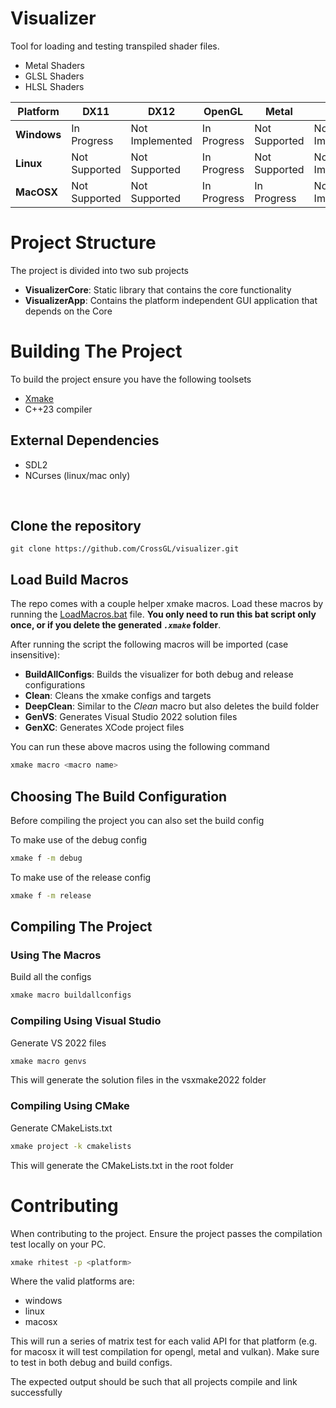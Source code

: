 # Visualizer

Tool for loading and testing transpiled shader files.
- Metal Shaders
- GLSL Shaders
- HLSL Shaders

  
| Platform |     DX11      |      DX12       |   OpenGL    |     Metal     |     Vulkan      |
|----------|---------------|-----------------|-------------|---------------|-----------------|
| **Windows**  | In Progress   | Not Implemented | In Progress | Not Supported | Not Implemented |
| **Linux**    | Not Supported | Not Supported   | In Progress | Not Supported | Not Implemented |
| **MacOSX**   | Not Supported | Not Supported   | In Progress | In Progress   | Not Implemented |

# Project Structure

The project is divided into two sub projects

- **VisualizerCore**: Static library that contains the core functionality
- **VisualizerApp**: Contains the platform independent GUI application that depends on the Core

# Building The Project

To build the project ensure you have the following toolsets

- [Xmake](https://xmake.io/)
- C++23 compiler

## External Dependencies

- SDL2
- NCurses (linux/mac only)

</br>

## Clone the repository

```
git clone https://github.com/CrossGL/visualizer.git
```

## Load Build Macros

The repo comes with a couple helper xmake macros. Load these macros by running the [LoadMacros.bat](./LoadMacros.bat) file. **You only need to run this bat script only once, or if you delete the generated *`.xmake`* folder**.

After running the script the following macros will be imported (case insensitive):

- **BuildAllConfigs**: Builds the visualizer for both debug and release configurations
- **Clean**: Cleans the xmake configs and targets
- **DeepClean**: Similar to the *Clean* macro but also deletes the build folder
- **GenVS**: Generates Visual Studio 2022 solution files
- **GenXC**: Generates XCode project files

You can run these above macros using the following command

```bash
xmake macro <macro name>
```

## Choosing The Build Configuration

Before compiling the project you can also set the build config

To make use of the debug config

```bash
xmake f -m debug
```

To make use of the release config

```bash
xmake f -m release
```

## Compiling The Project

### Using The Macros

Build all the configs

```bash
xmake macro buildallconfigs
```

### Compiling Using Visual Studio

Generate VS 2022 files

```bash
xmake macro genvs
```

This will generate the solution files in the vsxmake2022 folder

### Compiling Using CMake

Generate CMakeLists.txt

```bash
xmake project -k cmakelists
```

This will generate the CMakeLists.txt in the root folder


# Contributing

When contributing to the project. Ensure the project passes the compilation test locally on your PC.

```bash
xmake rhitest -p <platform>
```
Where the valid platforms are:
- windows
- linux
- macosx

This will run a series of matrix test for each valid API for that platform (e.g. for macosx it will test compilation for opengl, metal and vulkan). Make sure to test in both debug and build configs.

The expected output should be such that all projects compile and link successfully
